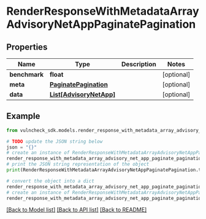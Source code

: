# RenderResponseWithMetadataArrayAdvisoryNetAppPaginatePagination


## Properties

Name | Type | Description | Notes
------------ | ------------- | ------------- | -------------
**benchmark** | **float** |  | [optional] 
**meta** | [**PaginatePagination**](PaginatePagination.md) |  | [optional] 
**data** | [**List[AdvisoryNetApp]**](AdvisoryNetApp.md) |  | [optional] 

## Example

```python
from vulncheck_sdk.models.render_response_with_metadata_array_advisory_net_app_paginate_pagination import RenderResponseWithMetadataArrayAdvisoryNetAppPaginatePagination

# TODO update the JSON string below
json = "{}"
# create an instance of RenderResponseWithMetadataArrayAdvisoryNetAppPaginatePagination from a JSON string
render_response_with_metadata_array_advisory_net_app_paginate_pagination_instance = RenderResponseWithMetadataArrayAdvisoryNetAppPaginatePagination.from_json(json)
# print the JSON string representation of the object
print(RenderResponseWithMetadataArrayAdvisoryNetAppPaginatePagination.to_json())

# convert the object into a dict
render_response_with_metadata_array_advisory_net_app_paginate_pagination_dict = render_response_with_metadata_array_advisory_net_app_paginate_pagination_instance.to_dict()
# create an instance of RenderResponseWithMetadataArrayAdvisoryNetAppPaginatePagination from a dict
render_response_with_metadata_array_advisory_net_app_paginate_pagination_from_dict = RenderResponseWithMetadataArrayAdvisoryNetAppPaginatePagination.from_dict(render_response_with_metadata_array_advisory_net_app_paginate_pagination_dict)
```
[[Back to Model list]](../README.md#documentation-for-models) [[Back to API list]](../README.md#documentation-for-api-endpoints) [[Back to README]](../README.md)


